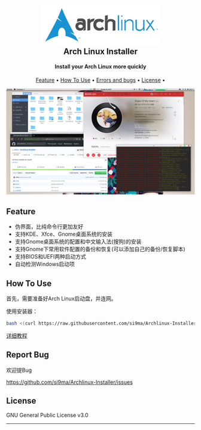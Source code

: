 <h2 align="center">
  <br>
  <img src="picture/logo.svg" alt="Markdownify" width="320">
  <br>
Arch Linux Installer
</h2>

<h4 align="center">Install your Arch Linux more quickly</h4>

<p align="center">
  <a href="#feature">Feature</a> •
  <a href="#how-to-use">How To Use</a> •
  <a href="#errors-and-bugs">Errors and bugs</a> •
  <a href="#license">License</a> •
</p>

![bg](picture/bg.png)

## Feature

- 伪界面，比纯命令行更加友好
- 支持KDE、Xfce、Gnome桌面系统的安装
- 支持Gnome桌面系统的配置和中文输入法(搜狗)的安装
- 支持Gnome下常用软件配置的备份和恢复(可以添加自己的备份/恢复脚本)
- 支持BIOS和UEFI两种启动方式
- 自动检测Windows启动项

## How To Use

首先，需要准备好Arch Linux启动盘，并连网。

使用安装器：

```bash
bash <(curl https://raw.githubusercontent.com/si9ma/Archlinux-Installer/master/install.sh)
```

[详细教程](how-to-use.md)

## Report Bug

 欢迎提Bug

 https://github.com/si9ma/Archlinux-Installer/issues

## License

GNU General Public License v3.0

---